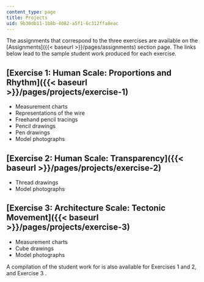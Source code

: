 ```yaml
---
content_type: page
title: Projects
uid: 9b30db11-1b8b-4082-a5f1-6c312ffa8eac
---
```


The assignments that correspond to the three exercises are available on the [Assignments]({{< baseurl >}}/pages/assignments) section page. The links below lead to the sample student work produced for each exercise.

[Exercise 1: Human Scale: Proportions and Rhythm]({{< baseurl >}}/pages/projects/exercise-1)
--------------------------------------------------------------------------------------------

*   Measurement charts
*   Representations of the wire
*   Freehand pencil tracings
*   Pencil drawings
*   Pen drawings
*   Model photographs

[Exercise 2: Human Scale: Transparency]({{< baseurl >}}/pages/projects/exercise-2)
----------------------------------------------------------------------------------

*   Thread drawings
*   Model photographs

[Exercise 3: Architecture Scale: Tectonic Movement]({{< baseurl >}}/pages/projects/exercise-3)
----------------------------------------------------------------------------------------------

*   Measurement charts
*   Cube drawings
*   Model photographs

A compilation of the student work for is also available for Exercises 1 and 2, and Exercise 3 .